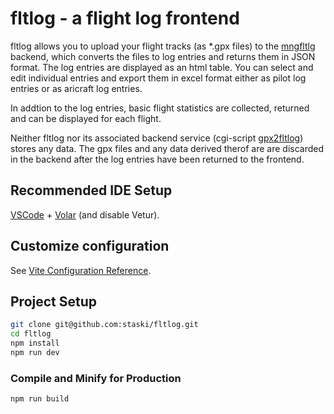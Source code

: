 # fltlog - a flight log frontend

fltlog allows you to upload your flight tracks (as *.gpx files) to the [mngfltlg](https://github.com/staski/mngfltlg) backend, which converts the files to log entries and returns them in JSON format. The log entries are displayed as an html table. You can select and edit individual entries and export them in excel format either as pilot log entries or as aricraft log entries.

In addtion to the log entries, basic flight statistics are collected, returned and can be displayed for each flight.

Neither fltlog nor its associated backend service (cgi-script [gpx2fltlog](https://github.com/staski/mngfltlg/blob/master/gpx2fltlog.pl)) stores any data. The gpx files and any data derived therof are are discarded in the backend after the log entries have been returned to the frontend.


## Recommended IDE Setup

[VSCode](https://code.visualstudio.com/) + [Volar](https://marketplace.visualstudio.com/items?itemName=Vue.volar) (and disable Vetur).

## Customize configuration

See [Vite Configuration Reference](https://vitejs.dev/config/).

## Project Setup

```sh
git clone git@github.com:staski/fltlog.git
cd fltlog
npm install
npm run dev
```

    
### Compile and Minify for Production

```sh
npm run build
```
